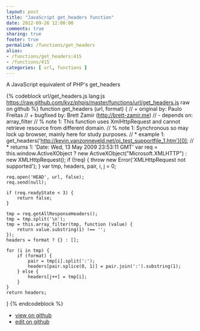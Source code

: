 ```yaml
---
layout: post
title: "JavaScript get_headers function"
date: 2012-09-26 12:00:00
comments: true
sharing: true
footer: true
permalink: /functions/get_headers
alias:
- /functions/get_headers:415
- /functions/415
categories: [ url, functions ]
---
```

A JavaScript equivalent of PHP's get_headers
<!-- more -->
{% codeblock url/get_headers.js lang:js https://raw.github.com/kvz/phpjs/master/functions/url/get_headers.js raw on github %}
function get_headers (url, format) {
    // +   original by: Paulo Freitas
    // +    bugfixed by: Brett Zamir (http://brett-zamir.me)
    // -    depends on: array_filter
    // %        note 1: This function uses XmlHttpRequest and cannot retrieve resource from different domain.
    // %        note 1: Synchronous so may lock up browser, mainly here for study purposes.
    // *     example 1: get_headers('http://kevin.vanzonneveld.net/pj_test_supportfile_1.htm')[0];
    // *     returns 1: 'Date: Wed, 13 May 2009 23:53:11 GMT'
    var req = this.window.ActiveXObject ? new ActiveXObject("Microsoft.XMLHTTP") : new XMLHttpRequest();
    if (!req) {
        throw new Error('XMLHttpRequest not supported');
    }
    var tmp, headers, pair, i, j = 0;

    req.open('HEAD', url, false);
    req.send(null);

    if (req.readyState < 3) {
        return false;
    }

    tmp = req.getAllResponseHeaders();
    tmp = tmp.split('\n');
    tmp = this.array_filter(tmp, function (value) {
        return value.substring(1) !== '';
    });
    headers = format ? {} : [];

    for (i in tmp) {
        if (format) {
            pair = tmp[i].split(':');
            headers[pair.splice(0, 1)] = pair.join(':').substring(1);
        } else {
            headers[j++] = tmp[i];
        }
    }
    return headers;
}
{% endcodeblock %}
<ul>
 <li><a href="https://github.com/kvz/phpjs/blob/master/functions/url/get_headers.js">view on github</a></li>
 <li><a href="https://github.com/kvz/phpjs/edit/master/functions/url/get_headers.js">edit on github</a></li>
</ul>
